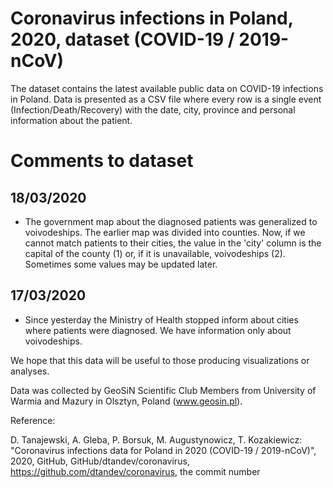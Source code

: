 # Coronavirus infections in Poland, 2020, dataset (COVID-19 / 2019-nCoV)

The dataset contains the latest available public data on COVID-19 infections in Poland. Data is presented as a CSV file where every row is a single event (Infection/Death/Recovery) with the date, city, province and personal information about the patient.

# Comments to dataset

## 18/03/2020
* The government map about the diagnosed patients was generalized to voivodeships. The earlier map was divided into counties. Now, if we cannot match patients to their cities, the value in the 'city' column is the capital of the county (1) or, if it is unavailable, voivodeships (2). Sometimes some values may be updated later. 

## 17/03/2020 
* Since yesterday the Ministry of Health stopped inform about cities where patients were diagnosed. We have information only about voivodeships. 

We hope that this data will be useful to those producing visualizations or analyses.

Data was collected by GeoSiN Scientific Club Members from University of Warmia and Mazury in Olsztyn, Poland (www.geosin.pl). 

Reference:

D. Tanajewski, A. Gleba, P. Borsuk, M. Augustynowicz, T. Kozakiewicz: "Coronavirus infections data for Poland in 2020 (COVID-19 / 2019-nCoV)", 2020, GitHub, GitHub/dtandev/coronavirus, https://github.com/dtandev/coronavirus, the commit number 
